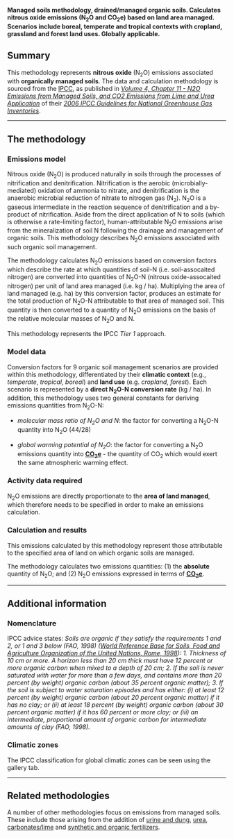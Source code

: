 **Managed soils methodology, drained/managed organic soils. Calculates
nitrous oxide emissions (N<sub>2</sub>O and CO<sub>2</sub>e) based on land area
managed. Scenarios include boreal, temperate and tropical contexts with
cropland, grassland and forest land uses. Globally applicable.**

## Summary

This methodology represents **nitrous oxide** (N<sub>2</sub>O) emissions
associated with **organically managed soils**. The data and calculation
methodology is sourced from the [IPCC](IPCC), as published in
*[Volume 4, Chapter 11 - N2O Emissions from Managed Soils, and CO2
Emissions from Lime and Urea
Application](http://www.ipcc-nggip.iges.or.jp/public/2006gl/pdf/4_Volume4/V4_11_Ch11_N2O&CO2.pdf)*
of their *[2006 IPCC Guidelines for National Greenhouse Gas
Inventories](http://www.ipcc-nggip.iges.or.jp/public/2006gl/index.html)*.

-----

## The methodology

### Emissions model

Nitrous oxide (N<sub>2</sub>O) is produced naturally in soils through the
processes of nitrification and denitrification. Nitrification is the
aerobic (microbially-mediated) oxidation of ammonia to nitrate, and
denitrification is the anaerobic microbial reduction of nitrate to
nitrogen gas (N<sub>2</sub>). N<sub>2</sub>O is a gaseous intermediate in the reaction
sequence of denitrification and a by-product of nitrification. Aside
from the direct application of N to soils (which is otherwise a
rate-limiting factor), human-attributable N<sub>2</sub>O emissions arise from
the mineralization of soil N following the drainage and management of
organic soils. This methodology describes N<sub>2</sub>O emissions associated
with such organic soil management.

The methodology calculates N<sub>2</sub>O emissions based on conversion factors
which describe the rate at which quantities of soil-N (i.e.
soil-assocaited nitrogen) are converted into quantities of N<sub>2</sub>O-N
(nitrous oxide-assocaited nitrogen) per unit of land area managed (i.e.
kg / ha). Multiplying the area of land managed (e.g. ha) by this
conversion factor, produces an estimate for the total production of
N<sub>2</sub>O-N attributable to that area of managed soil. This quantity is
then converted to a quantity of N<sub>2</sub>O emissions on the basis of the
relative molecular masses of N<sub>2</sub>O and N.

This methodology represents the IPCC *Tier 1* approach.

### Model data

Conversion factors for 9 organic soil management scenarios are provided
within this methodology, differentiated by their **climatic context**
(e.g., *temperate*, *tropical*, *boreal*) and **land use** (e.g.
*cropland*, *forest*). Each scenario is represented by a **direct
N<sub>2</sub>O-N conversion rate** (kg / ha). In addition, this methodology
uses two general constants for deriving emissions quantities from
N<sub>2</sub>O-N:

  - *molecular mass ratio of N<sub>2</sub>O and N*: the factor for converting a
    N<sub>2</sub>O-N quantity into N<sub>2</sub>O (44/28)

<!-- end list -->

  - *global warming potential of N<sub>2</sub>O*: the factor for converting a
    N<sub>2</sub>O emissions quantity into
    **[CO<sub>2</sub>e](Greenhouse_gases_Global_warming_potentials)** - the
    quantity of CO<sub>2</sub> which would exert the same atmospheric warming
    effect.

### Activity data required

N<sub>2</sub>O emissions are directly proportionate to the **area of land
managed**, which therefore needs to be specified in order to make an
emissions calculation.

### Calculation and results

This emissions calculated by this methodology represent those
attributable to the specified area of land on which organic soils are
managed.

The methodology calculates two emissions quantities: (1) the
**absolute** quantity of N<sub>2</sub>O; and (2) N<sub>2</sub>O emissions expressed in
terms of **[CO<sub>2</sub>e](Greenhouse_gases_Global_warming_potentials)**.

-----

## Additional information

### Nomenclature

IPCC advice states: *Soils are organic if they satisfy the requirements
1 and 2, or 1 and 3 below (FAO, 1998) ([World Reference Base for Soils,
Food and Agriculture Organization of the United Nations,
Rome, 1998](http://www.fao.org/docrep/w8594e/w8594e00.htm)): 1.
Thickness of 10 cm or more. A horizon less than 20 cm thick must have 12
percent or more organic carbon when mixed to a depth of 20 cm; 2. If the
soil is never saturated with water for more than a few days, and
contains more than 20 percent (by weight) organic carbon (about 35
percent organic matter); 3. If the soil is subject to water saturation
episodes and has either: (i) at least 12 percent (by weight) organic
carbon (about 20 percent organic matter) if it has no clay; or (ii) at
least 18 percent (by weight) organic carbon (about 30 percent organic
matter) if it has 60 percent or more clay; or (iii) an intermediate,
proportional amount of organic carbon for intermediate amounts of clay
(FAO, 1998).*

### Climatic zones

The IPCC classification for global climatic zones can be seen using the
gallery tab.

-----

## Related methodologies

A number of other methodologies focus on emissions from managed soils.
These include those arising from the addition of [urine and
dung](Animal_associated_soil_N2O_emissions),
[urea](Soil_urea_application), [carbonates/lime](Soil_liming) and
[synthetic and organic
fertilizers](Fertilizer_associated_soil_N2O_emissions).
